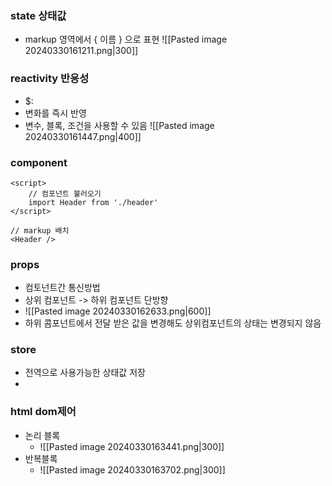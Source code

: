 ### state 상태값 
- markup 영역에서 { 이름 } 으로 표현
![[Pasted image 20240330161211.png|300]]
### reactivity 반응성
- $:
- 변화를 즉시 반영
- 변수, 블록, 조건을 사용할 수 있음
![[Pasted image 20240330161447.png|400]]
### component
```svelte
<script>
	// 컴포넌트 불러오기
	import Header from './header'
</script>

// markup 배치
<Header />
```
### props
- 컴토넌트간 통신방법
- 상위 컴포넌트 -> 하위 컴포넌트 단방향
- ![[Pasted image 20240330162633.png|600]]
- 하위 콤포넌트에서 전달 받은 값을 변경해도 상위컴포넌트의 상태는 변경되지 않음
### store
- 전역으로 사용가능한 상태값 저장
- 
### html dom제어
- 논리 블록
	- ![[Pasted image 20240330163441.png|300]]
- 반복블록
	- ![[Pasted image 20240330163702.png|300]]
